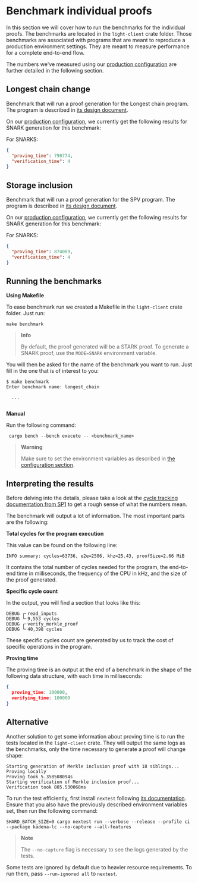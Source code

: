 # Benchmark individual proofs

In this section we will cover how to run the benchmarks for the individual proofs. The benchmarks are located in the
`light-client` crate folder. Those benchmarks are associated with programs that are meant to reproduce 
a production environment settings. They are meant to measure performance for a complete end-to-end flow.

The numbers we've measured using our [production configuration](../run/overview.md) are further detailed in the following section.

## Longest chain change

Benchmark that will run a proof generation for the Longest chain program. The
program is described in [its design document](../design/longest_chain.md).

On our [production configuration](../run/overview.md), we currently get the following results for SNARK generation for this benchmark:

For SNARKS:

```json
{
  "proving_time": 790774,
  "verification_time": 4
}
```

## Storage inclusion

Benchmark that will run a proof generation for the SPV program. The program
is described in [its design document](../design/spv.md).

On our [production configuration](../run/overview.md), we currently get the following results for SNARK generation for this benchmark:


For SNARKS:

```json
{
  "proving_time": 874089,
  "verification_time": 4
}
```

## Running the benchmarks

**Using Makefile**

To ease benchmark run we created a Makefile in the `light-client` crate folder. Just run:

```shell
make benchmark
```

> **Info**
> 
> By default, the proof generated will be a STARK proof. To generate a SNARK proof,
> use the `MODE=SNARK` environment variable.

You will then be asked for the name of the benchmark you want to run. Just fill in the one that is of interest to you:

```shell
$ make benchmark
Enter benchmark name: longest_chain

  ...
  
```

**Manual**

Run the following command:

```shell
 cargo bench --bench execute -- <benchmark_name>
```

> **Warning**
>
> Make sure to set the environment variables as described in [the configuration section](./configuration.md).


## Interpreting the results

Before delving into the details, please take a look at the [cycle tracking documentation from SP1](https://succinctlabs.github.io/sp1/writing-programs/cycle-tracking.html) to get a rough sense of what the numbers mean.

The benchmark will output a lot of information. The most important parts are the following:

**Total cycles for the program execution**

This value can be found on the following line:

```shell
INFO summary: cycles=63736, e2e=2506, khz=25.43, proofSize=2.66 MiB
```

It contains the total number of cycles needed for the program, the end-to-end time in milliseconds, the frequency of the CPU in kHz, and the size of the proof generated.

**Specific cycle count**

In the output, you will find a section that looks like this:

```shell
DEBUG ┌╴read_inputs    
DEBUG └╴9,553 cycles    
DEBUG ┌╴verify_merkle_proof    
DEBUG └╴40,398 cycles    
```

These specific cycles count are generated by us to track the cost of specific operations in the program.

**Proving time**

The proving time is an output at the end of a benchmark in the shape of the following data structure, with each time in milliseconds:

```json
{
  proving_time: 100000,
  verifying_time: 100000
}
```

## Alternative

Another solution to get some information about proving time is to run the tests located in the `light-client`
crate. They will output the same logs as the benchmarks, only the time necessary to generate a proof will change shape:

```shell
Starting generation of Merkle inclusion proof with 18 siblings...
Proving locally
Proving took 5.358508094s
Starting verification of Merkle inclusion proof...
Verification took 805.530068ms
```

To run the test efficiently, first install
`nextest` following [its documentation](https://nexte.st/book/installation). Ensure that you also have the previously described environment variables set, then run the following command:

```shell
SHARD_BATCH_SIZE=0 cargo nextest run --verbose --release --profile ci --package kadena-lc --no-capture --all-features
```

> **Note**
>
> The `--no-capture` flag is necessary to see the logs generated by the tests.

Some tests are ignored by default due to heavier resource requirements. To run them, pass `--run-ignored all`
to `nextest`.